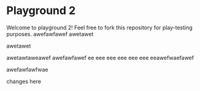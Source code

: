# Playground 2


Welcome to playground 2! Feel free to fork this repository for play-testing purposes.
awefawfawef
awetawet

awetawet

awetawtaweawef
awefawfawef
ee
eee
eee
eee
eee
eee
eeawefwaefawef

awefawfawfwae





changes here